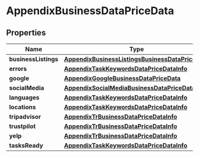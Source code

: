 

# AppendixBusinessDataPriceData


## Properties

| Name | Type | Description | Notes |
|------------ | ------------- | ------------- | -------------|
|**businessListings** | [**AppendixBusinessListingsBusinessDataPriceData**](AppendixBusinessListingsBusinessDataPriceData.md) |  |  [optional] |
|**errors** | [**AppendixTaskKeywordsDataPriceDataInfo**](AppendixTaskKeywordsDataPriceDataInfo.md) |  |  [optional] |
|**google** | [**AppendixGoogleBusinessDataPriceData**](AppendixGoogleBusinessDataPriceData.md) |  |  [optional] |
|**socialMedia** | [**AppendixSocialMediaBusinessDataPriceData**](AppendixSocialMediaBusinessDataPriceData.md) |  |  [optional] |
|**languages** | [**AppendixTaskKeywordsDataPriceDataInfo**](AppendixTaskKeywordsDataPriceDataInfo.md) |  |  [optional] |
|**locations** | [**AppendixTaskKeywordsDataPriceDataInfo**](AppendixTaskKeywordsDataPriceDataInfo.md) |  |  [optional] |
|**tripadvisor** | [**AppendixTrBusinessDataPriceDataInfo**](AppendixTrBusinessDataPriceDataInfo.md) |  |  [optional] |
|**trustpilot** | [**AppendixTrBusinessDataPriceDataInfo**](AppendixTrBusinessDataPriceDataInfo.md) |  |  [optional] |
|**yelp** | [**AppendixTrBusinessDataPriceDataInfo**](AppendixTrBusinessDataPriceDataInfo.md) |  |  [optional] |
|**tasksReady** | [**AppendixTaskKeywordsDataPriceDataInfo**](AppendixTaskKeywordsDataPriceDataInfo.md) |  |  [optional] |



